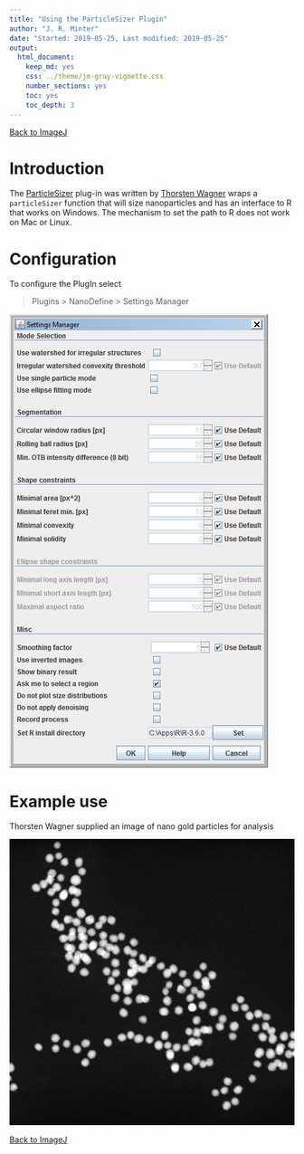 ```yaml
---
title: "Using the ParticleSizer Plugin"
author: "J. R. Minter"
date: "Started: 2019-05-25, Last modified: 2019-05-25"
output:
  html_document:
    keep_md: yes
    css: ../theme/jm-gray-vignette.css
    number_sections: yes
    toc: yes
    toc_depth: 3
---
```


[Back to ImageJ](ImageJ.html)


# Introduction

The [ParticleSizer](https://imagej.net/ParticleSizer) plug-in was written by
[Thorsten Wagner](https://github.com/thorstenwagner) wraps a `particleSizer`
function that will size nanoparticles and has an interface to R that works
on Windows. The mechanism to set the path to R does not work on Mac or
Linux.

# Configuration

To configure the PlugIn select


> Plugins > NanoDefine > Settings Manager


![The ParticleSizer Settings Manager in Windows. Note that the "Set R install directory" box does **not** appear in MacOS. ](png/ParticleSizerSettingsManager.png)

# Example use

Thorsten Wagner supplied an image of nano gold particles for analysis

![The exemplar Au image. This image is not calibrated, so all meaurements are in px.](png/Gold_no_overlay.png)

[Back to ImageJ](ImageJ.html)
